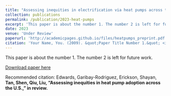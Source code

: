 ```yaml
---
title: "Assessing inequities in electrification via heat pumps across the U.S"
collection: publications
permalink: /publication/2023-heat-pumps
excerpt: 'This paper is about the number 1. The number 2 is left for future work.'
date: 2023
venue: 'Under Review'
paperurl: 'http://academicpages.github.io/files/heatpumps_preprint.pdf'
citation: 'Your Name, You. (2009). &quot;Paper Title Number 1.&quot; <i>Journal 1</i>. 1(1).'
---
```

This paper is about the number 1. The number 2 is left for future work.

[Download paper here](http://academicpages.github.io/files/heatpumps_preprint.pdf)

Recommended citation: Edwards, Garibay-Rodriguez, Erickson, Shayan, <b>Tan<b>, Shen, Qiu, Liu, “Assessing inequities in heat pump adoption across the U.S.,” in review.
